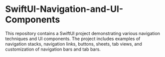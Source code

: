 # SwiftUI-Navigation-and-UI-Components
This repository contains a SwiftUI project demonstrating various navigation techniques and UI components. The project includes examples of navigation stacks, navigation links, buttons, sheets, tab views, and customization of navigation bars and tab bars.
